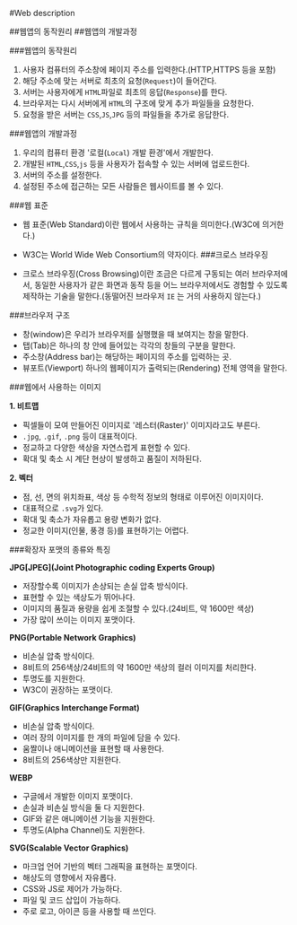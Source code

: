 #Web description

##웹앱의 동작원리
##웹앱의 개발과정

###웹앱의 동작원리

 1. 사용자 컴퓨터의 주소창에 페이지 주소를 입력한다.(HTTP,HTTPS 등을 포함)
 2. 해당 주소에 맞는 서버로 최초의 요청(`Request`)이 들어간다.
 3. 서버는 사용자에게 `HTML`파일로 최초의 응답(`Response`)를 한다.
 4. 브라우저는 다시 서버에게 `HTML`의 구조에 맞게 추가 파일들을 요청한다.
 5. 요청을 받은 서버는 `CSS`,`JS`,`JPG` 등의 파일들을 추가로 응답한다.

###웹앱의 개발과정

 1. 우리의 컴퓨터 환경 '로컬(`Local`) 개발 환경'에서 개발한다.
 2. 개발된 `HTML`,`CSS`,`js` 등을 사용자가 접속할 수 있는 서버에 업로드한다.
 3. 서버의 주소를 설정한다.
 4. 설정된 주소에 접근하는 모든 사람들은 웹사이트를 볼 수 있다.

###웹 표준
 
 - 웹 표준(Web Standard)이란 웹에서 사용하는 규칙을 의미한다.(W3C에 의거한다.)
 - W3C는 World Wide Web Consortium의 약자이다.
###크로스 브라우징
 
 - 크로스 브라우징(Cross Browsing)이란 조금은 다르게 구동되는 여러 브라우저에서,
   동일한 사용자가 같은 화면과 동작 등을 어느 브라우저에서도 경험할 수 있도록
   제작하는 기술을 말한다.(동떨어진 브라우저 `IE` 는 거의 사용하지 않는다.)

###브라우저 구조

 - 창(window)은 우리가 브라우저를 실행했을 때 보여지는 창을 말한다.
 - 탭(Tab)은 하나의 창 안에 들어있는 각각의 창들의 구분을 말한다.
 - 주소창(Address bar)는 해당하는 페이지의 주소를 입력하는 곳.
 - 뷰포트(Viewport) 하나의 웹페이지가 출력되는(Rendering) 전체 영역을 말한다.

###웹에서 사용하는 이미지

 **1. 비트맵**
  
  - 픽셀들이 모여 만들어진 이미지로 '레스터(Raster)' 이미지라고도 부른다.
  - `.jpg`, `.gif`, `.png` 등이 대표적이다.
  - 정교하고 다양한 색상을 자연스럽게 표현할 수 있다.
  - 확대 및 축소 시 계단 현상이 발생하고 품질이 저하된다.

 **2. 벡터**
  
  - 점, 선, 면의 위치좌표, 색상 등 수학적 정보의 형태로 이루어진 이미지이다.
  - 대표적으로 `.svg`가 있다.
  - 확대 및 축소가 자유롭고 용량 변화가 없다.
  - 정교한 이미지(인물, 풍경 등)를 표현하기는 어렵다.

###확장자 포맷의 종류와 특징

 **JPG[JPEG](Joint Photographic coding Experts Group)**
  - 저장할수록 이미지가 손상되는 손실 압축 방식이다.
  - 표현할 수 있는 색상도가 뛰어나다.
  - 이미지의 품질과 용량을 쉽게 조절할 수 있다.(24비트, 약 1600만 색상)
  - 가장 많이 쓰이는 이미지 포맷이다.

 **PNG(Portable Network Graphics)**
  - 비손실 압축 방식이다.
  - 8비트의 256색상/24비트의 약 1600만 색상의 컬러 이미지를 처리한다.
  - 투명도를 지원한다.
  - W3C이 권장하는 포맷이다.

 **GIF(Graphics Interchange Format)**
  - 비손실 압축 방식이다.
  - 여러 장의 이미지를 한 개의 파일에 담을 수 있다.
  - 움짤이나 애니메이션을 표현할 때 사용한다.
  - 8비트의 256색상만 지원한다.

 **WEBP**
  - 구글에서 개발한 이미지 포맷이다.
  - 손실과 비손실 방식을 둘 다 지원한다.
  - GIF와 같은 애니메이션 기능을 지원한다.
  - 투명도(Alpha Channel)도 지원한다.

 **SVG(Scalable Vector Graphics)**
  - 마크업 언어 기반의 벡터 그래픽을 표현하는 포맷이다.
  - 해상도의 영향에서 자유롭다.
  - CSS와 JS로 제어가 가능하다.
  - 파일 및 코드 삽입이 가능하다.
  - 주로 로고, 아이콘 등을 사용할 때 쓰인다.



